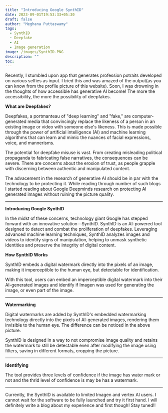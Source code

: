 ```yaml
---
title: "Introducing Google SynthID"
date: 2023-09-01T19:53:33+05:30
draft: false
author: "Meghana Puttaswamy"
tags:
  - SynthID
  - Deepfake
  - AI
  - Image generation
image: /images/SynthID.PNG
description: ""
toc: 
---
```


Recently, I stumbled upon app that generates profession potraits developed on various selfies as input. I tried this and was amazed of the output(as you can know from the profile picture of this website). Soon, I was drowning in the thoughts of how accessible has generative AI become! The more the accessibility, the more the possibility of deepfakes.

**What are Deepfakes?**

Deepfakes, a portmanteau of "deep learning" and "fake," are computer-generated media that convincingly replace the likeness of a person in an existing image or video with someone else's likeness. This is made possible through the power of artificial intelligence (AI) and machine learning algorithms that can learn and mimic the nuances of facial expressions, voice, and mannerisms.

The potential for deepfake misuse is vast. From creating misleading political propaganda to fabricating false narratives, the consequences can be severe. There are concerns about the erosion of trust, as people grapple with discerning between authentic and manipulated content.

The advacement in the research of generative AI should be in par with the technology to be protecting it. While reading through number of such blogs I started reading about Google Deepminds research on protecting AI generated images without ruining the picture quality.

---

**Introducing Google SynthID**

In the midst of these concerns, technology giant Google has stepped forward with an innovative solution—SynthID. SynthID is an AI-powered tool designed to detect and combat the proliferation of deepfakes. Leveraging advanced machine learning techniques, SynthID analyzes images and videos to identify signs of manipulation, helping to unmask synthetic identities and preserve the integrity of digital content.

**How SynthID Works**

SynthID embeds a digital watermark directly into the pixels of an image, making it imperceptible to the human eye, but detectable for identification.

With this tool, users can embed an imperceptible digital watermark into their AI-generated images and identify if Imagen was used for generating the image, or even part of the image.

---

**Watermarking**

Digital watermarks are added by SynthID's embedded watermarking technology directly into the pixels of AI-generated images, rendering them invisible to the human eye. The difference can be noticed in the above picture.

SynthID is designed in a way to not compromise image quality and retains the watermark to still be detectable even after modifying the image using filters, saving in different formats, cropping the picture.

---

**Identifying**

The tool provides three levels of confidence if the image has water mark or not and the thrid level of confidence is may be has a watermark.

---

Currently, the SynthID is available to limited Imagen and vertex AI users. I cannot wait for the software to be fully launched and try it first hand. I will definitely write a blog about my experience and first though! Stay tuned!!